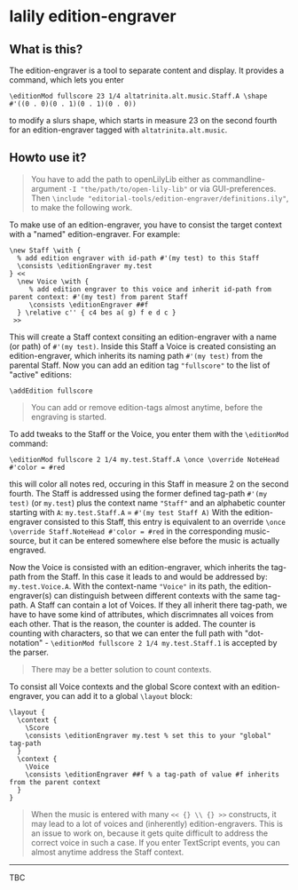 lalily edition-engraver
=======================

What is this?
-------------

The edition-engraver is a tool to separate content and display.
It provides a command, which lets you enter

```
\editionMod fullscore 23 1/4 altatrinita.alt.music.Staff.A \shape #'((0 . 0)(0 . 1)(0 . 1)(0 . 0))
```

to modify a slurs shape, which starts in measure 23 on the second fourth
for an edition-engraver tagged with `altatrinita.alt.music`.

Howto use it?
-------------

> You have to add the path to openLilyLib either as commandline-argument `-I "the/path/to/open-lily-lib"` or via GUI-preferences.
> Then `\include "editorial-tools/edition-engraver/definitions.ily"`, to make the following work.

To make use of an edition-engraver, you have to consist the target context with a "named" edition-engraver. For example:

```
\new Staff \with {
  % add edition engraver with id-path #'(my test) to this Staff
  \consists \editionEngraver my.test
} <<
  \new Voice \with {
     % add edition engraver to this voice and inherit id-path from parent context: #'(my test) from parent Staff
     \consists \editionEngraver ##f
  } \relative c'' { c4 bes a( g) f e d c }
 >>
```

This will create a Staff context consiting an edition-engraver with a name (or path) of `#'(my test)`. Inside this Staff a Voice
is created consisting an edition-engraver, which inherits its naming path `#'(my test)` from the parental Staff.
Now you can add an edition tag `"fullscore"` to the list of "active" editions:

```
\addEdition fullscore
```

> You can add or remove edition-tags almost anytime, before the engraving is started.

To add tweaks to the Staff or the Voice, you enter them with the `\editionMod` command:

```
\editionMod fullscore 2 1/4 my.test.Staff.A \once \override NoteHead #'color = #red
```

this will color all notes red, occuring in this Staff in measure 2 on the second fourth. The Staff is addressed using the former defined
tag-path `#'(my test)` (or `my.test`) plus the context name `"Staff"` and an alphabetic counter starting with `A`: `my.test.Staff.A` = `#'(my test Staff A)`
With the edition-engraver consisted to this Staff, this entry is equivalent to an override `\once \override Staff.NoteHead #'color = #red`
in the corresponding music-source, but it can be entered somewhere else before the music is actually engraved.

Now the Voice is consisted with an edition-engraver, which inherits the tag-path from the Staff. In this case it leads to and would be
addressed by: `my.test.Voice.A`. With the context-name `"Voice"` in its path, the edition-engraver(s) can distinguish between different
contexts with the same tag-path. A Staff can contain a lot of Voices. If they all inherit there tag-path, we have to have some kind of
attributes, which discrimnates all voices from each other. That is the reason, the counter is added. The counter is counting with characters,
so that we can enter the full path with "dot-notation" - `\editionMod fullscore 2 1/4 my.test.Staff.1` is accepted by the parser.

> There may be a better solution to count contexts.

To consist all Voice contexts and the global Score context with an edition-engraver, you can add it to a global `\layout` block:

```
\layout {
  \context {
    \Score
    \consists \editionEngraver my.test % set this to your "global" tag-path
  }
  \context {
    \Voice
    \consists \editionEngraver ##f % a tag-path of value #f inherits from the parent context
  }
}
```

> When the music is entered with many `<< {} \\ {} >>` constructs, it may lead to a lot of voices and (inherently) edition-engravers.
> This is an issue to work on, because it gets quite difficult to address the correct voice in such a case.
> If you enter TextScript events, you can almost anytime address the Staff context.

----

TBC

